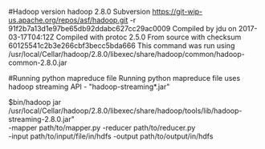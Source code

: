 #Hadoop version
hadoop 2.8.0
Subversion https://git-wip-us.apache.org/repos/asf/hadoop.git -r 91f2b7a13d1e97be65db92ddabc627cc29ac0009
Compiled by jdu on 2017-03-17T04:12Z
Compiled with protoc 2.5.0
From source with checksum 60125541c2b3e266cbf3becc5bda666
This command was run using /usr/local/Cellar/hadoop/2.8.0/libexec/share/hadoop/common/hadoop-common-2.8.0.jar


#Running python mapreduce file
Running python mapreduce file uses hadoop streaming API - "hadoop-streaming\*.jar"

$bin/hadoop jar /usr/local/Cellar/hadoop/2.8.0/libexec/share/hadoop/tools/lib/hadoop-streaming-2.8.0.jar" \
    -mapper path/to/mapper.py -reducer path/to/reducer.py \
    -input path/to/input/file/in/hdfs -output path/to/output/in/hdfs


